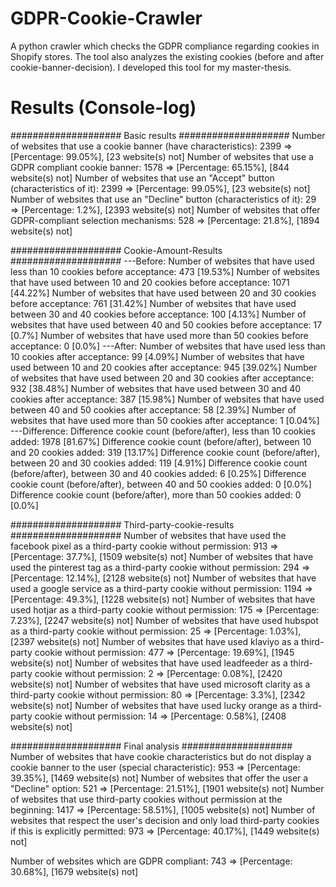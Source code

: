 # GDPR-Cookie-Crawler
A python crawler which checks the GDPR compliance regarding cookies in Shopify stores. The tool also analyzes the existing cookies (before and after cookie-banner-decision). I developed this tool for my master-thesis.

# Results (Console-log)
#################### Basic results ####################
Number of websites that use a cookie banner (have characteristics): 2399 => [Percentage: 99.05%], [23 website(s) not]
Number of websites that use a GDPR compliant cookie banner: 1578 => [Percentage: 65.15%], [844 website(s) not]
Number of websites that use an "Accept" button (characteristics of it): 2399 => [Percentage: 99.05%], [23 website(s) not]
Number of websites that use an "Decline" button (characteristics of it): 29 => [Percentage: 1.2%], [2393 website(s) not]
Number of websites that offer GDPR-compliant selection mechanisms: 528 => [Percentage: 21.8%], [1894 website(s) not]

#################### Cookie-Amount-Results ####################
---Before:
Number of websites that have used less than 10 cookies before acceptance: 473 [19.53%]
Number of websites that have used between 10 and 20 cookies before acceptance: 1071 [44.22%]
Number of websites that have used between 20 and 30 cookies before acceptance: 761 [31.42%]
Number of websites that have used between 30 and 40 cookies before acceptance: 100 [4.13%]
Number of websites that have used between 40 and 50 cookies before acceptance: 17 [0.7%]
Number of websites that have used more than 50 cookies before acceptance: 0 [0.0%]
---After:
Number of websites that have used less than 10 cookies after acceptance: 99 [4.09%]
Number of websites that have used between 10 and 20 cookies after acceptance: 945 [39.02%]
Number of websites that have used between 20 and 30 cookies after acceptance: 932 [38.48%]
Number of websites that have used between 30 and 40 cookies after acceptance: 387 [15.98%]
Number of websites that have used between 40 and 50 cookies after acceptance: 58 [2.39%]
Number of websites that have used more than 50 cookies after acceptance: 1 [0.04%]
---Difference:
Difference cookie count (before/after), less than 10 cookies added: 1978 [81.67%]
Difference cookie count (before/after), between 10 and 20 cookies added: 319 [13.17%]
Difference cookie count (before/after), between 20 and 30 cookies added: 119 [4.91%]
Difference cookie count (before/after), between 30 and 40 cookies added: 6 [0.25%]
Difference cookie count (before/after), between 40 and 50 cookies added: 0 [0.0%]
Difference cookie count (before/after), more than 50 cookies added: 0 [0.0%]

#################### Third-party-cookie-results ####################
Number of websites that have used the facebook pixel as a third-party cookie without permission: 913 => [Percentage: 37.7%], [1509 website(s) not]
Number of websites that have used the pinterest tag as a third-party cookie without permission: 294 => [Percentage: 12.14%], [2128 website(s) not]
Number of websites that have used a google service as a third-party cookie without permission: 1194 => [Percentage: 49.3%], [1228 website(s) not]
Number of websites that have used hotjar as a third-party cookie without permission: 175 => [Percentage: 7.23%], [2247 website(s) not]
Number of websites that have used hubspot as a third-party cookie without permission: 25 => [Percentage: 1.03%], [2397 website(s) not]
Number of websites that have used klaviyo as a third-party cookie without permission: 477 => [Percentage: 19.69%], [1945 website(s) not]
Number of websites that have used leadfeeder as a third-party cookie without permission: 2 => [Percentage: 0.08%], [2420 website(s) not]
Number of websites that have used microsoft clarity as a third-party cookie without permission: 80 => [Percentage: 3.3%], [2342 website(s) not]
Number of websites that have used lucky orange as a third-party cookie without permission: 14 => [Percentage: 0.58%], [2408 website(s) not]

#################### Final analysis ####################
Number of websites that have cookie characteristics but do not display a cookie banner to the user (special characteristic): 953 => [Percentage: 39.35%], [1469 website(s) not]
Number of websites that offer the user a "Decline" option: 521 => [Percentage: 21.51%], [1901 website(s) not]
Number of websites that use third-party cookies without permission at the beginning: 1417 => [Percentage: 58.51%], [1005 website(s) not]
Number of websites that respect the user's decision and only load third-party cookies if this is explicitly permitted: 973 => [Percentage: 40.17%], [1449 website(s) not]

Number of websites which are GDPR compliant: 743 => [Percentage: 30.68%], [1679 website(s) not]
